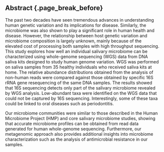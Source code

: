## Abstract {.page_break_before}
The past two decades have seen tremendous advances in understanding human genetic variation and its implications for disease. Similarly, the microbiome was also shown to play a significant role in human health and disease. However, the relationship between host genetic variation and microbiome composition is largely unknown, mainly because of the elevated cost of processing both samples with high throughput sequencing. This study explores how well an individual salivary microbiome can be characterized using whole-genome sequencing (WGS) data from DNA saliva kits designed to study human genome variation. WGS was performed on saliva samples from 35 healthy individuals who received saliva kits at home. The relative abundance distributions obtained from the analysis of non-human reads were compared against those obtained by specific 16S rRNA gene resequencing of the same DNA samples. The results showed that 16S sequencing detects only part of the salivary microbiome revealed by WGS analysis. Low-abundant taxa were identified on the WGS data that could not be captured by 16S sequencing. Interestingly, some of these taxa could be linked to oral diseases such as periodontitis.

Our microbiome communities were similar to those described in the Human Microbiome Project (HMP) and core salivary microbiome studies, showing that accurate microbiome profiles can be obtained from read data generated for human whole-genome sequencing. Furthermore, our metagenomic approach also provides additional insights into microbiome characterization such as the analysis of antimicrobial resistance in our samples.


